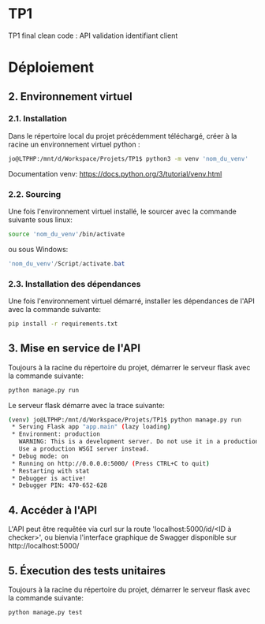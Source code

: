 # TP1
TP1 final clean code : API validation identifiant client 

# Déploiement
## 2. Environnement virtuel
### 2.1. Installation
Dans le répertoire local du projet précédemment téléchargé, créer à la racine un environnement virtuel python :
``` bash
jo@LTPHP:/mnt/d/Workspace/Projets/TP1$ python3 -m venv 'nom_du_venv'
```
Documentation venv: https://docs.python.org/3/tutorial/venv.html
### 2.2. Sourcing
Une fois l'environnement virtuel installé, le sourcer avec la commande suivante sous linux:
``` bash
source 'nom_du_venv'/bin/activate
```
ou sous Windows:
``` powershell
'nom_du_venv'/Script/activate.bat
```
### 2.3. Installation des dépendances
Une fois l'environnement virtuel démarré, installer les dépendances de l'API avec la commande suivante:
``` bash
pip install -r requirements.txt
```

## 3. Mise en service de l'API
Toujours à la racine du répertoire du projet, démarrer le serveur flask avec la commande suivante:
``` bash
python manage.py run
```
Le serveur flask démarre avec la trace suivante:
``` bash
(venv) jo@LTPHP:/mnt/d/Workspace/Projets/TP1$ python manage.py run
 * Serving Flask app "app.main" (lazy loading)
 * Environment: production
   WARNING: This is a development server. Do not use it in a production deployment.
   Use a production WSGI server instead.
 * Debug mode: on
 * Running on http://0.0.0.0:5000/ (Press CTRL+C to quit)
 * Restarting with stat
 * Debugger is active!
 * Debugger PIN: 470-652-628
```
## 4. Accéder à l'API
L'API peut être requêtée via curl sur la route 'localhost:5000/id/<ID à checker>', ou bienvia l'interface graphique de Swagger disponible sur
http://localhost:5000/

## 5. Éxecution des tests unitaires
Toujours à la racine du répertoire du projet, démarrer le serveur flask avec la commande suivante:
``` bash
python manage.py test
```
